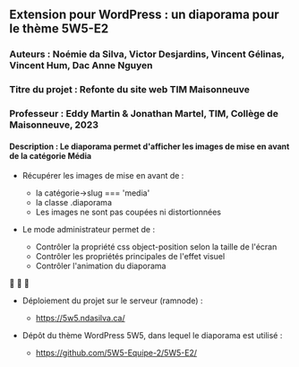 ## Extension pour WordPress : un diaporama pour le thème 5W5-E2 
### Auteurs : Noémie da Silva, Victor Desjardins, Vincent Gélinas, Vincent Hum, Dac Anne Nguyen
### Titre du projet : Refonte du site web TIM Maisonneuve
### Professeur : Eddy Martin & Jonathan Martel, TIM, Collège de Maisonneuve, 2023

#### Description :  Le diaporama permet d'afficher les images de mise en avant de la catégorie Média
- Récupérer les images de mise en avant de :
  - la catégorie->slug === 'media'
  - la classe .diaporama
  - Les images ne sont pas coupées ni distortionnées

- Le mode administrateur permet de :
  - Contrôler la propriété css object-position selon la taille de l'écran
  - Contrôler les propriétés principales de l'effet visuel 
  - Contrôler l'animation du diaporama 

🔷 🔶 🔷
- Déploiement du projet sur le serveur (ramnode) :
  - https://5w5.ndasilva.ca/

- Dépôt du thème WordPress 5W5, dans lequel le diaporama est utilisé :
  - https://github.com/5W5-Equipe-2/5W5-E2/